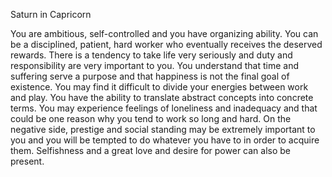 Saturn in Capricorn 

You are ambitious, self-controlled and you have organizing ability. You can be a disciplined, patient, hard worker who eventually receives the deserved rewards. There is a tendency to take life very seriously and duty and responsibility are very important to you. You understand that time and suffering serve a purpose and that happiness is not the final goal of existence. You may find it difficult to divide your energies between work and play. You have the ability to translate abstract concepts into concrete terms. You may experience feelings of loneliness and inadequacy and that could be one reason why you tend to work so long and hard. On the negative side, prestige and social standing may be extremely important to you and you will be tempted to do whatever you have to in order to acquire them. Selfishness and a great love and desire for power can also be present.